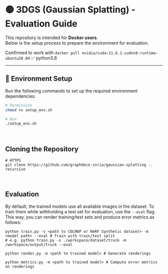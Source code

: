 # 🟡 3DGS (Gaussian Splatting) - Evaluation Guide

This repository is intended for **Docker users**.  
Below is the setup process to prepare the environment for evaluation.

Confirmed to work with
`docker pull nvidia/cuda:11.6.1-cudnn8-runtime-ubuntu20.04`
✅ python3.8

---

## 🚀 Environment Setup

Run the following commands to set up the required environment dependencies.
```bash
# Permission
chmod +x setup_env.sh

# Run
./setup_env.sh
```

</br>

## Cloning the Repository
```shell
# HTTPS
git clone https://github.com/graphdeco-inria/gaussian-splatting --recursive
```

</br>

## Evaluation
By default, the trained models use all available images in the dataset. To train them while withholding a test set for evaluation, use the ```--eval``` flag. This way, you can render training/test sets and produce error metrics as follows:
```shell
python train.py -s <path to COLMAP or NeRF Synthetic dataset> -m <model path> --eval # Train with train/test split
# e.g. python train.py -s ./workspace/dataset/truck -m /workspace/output/truck --eval

python render.py -m <path to trained model> # Generate renderings

python metrics.py -m <path to trained model> # Compute error metrics on renderings
```
